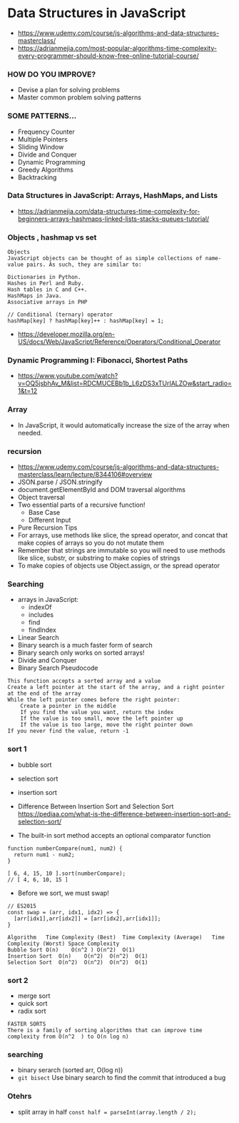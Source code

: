 # Data Structures in JavaScript
- https://www.udemy.com/course/js-algorithms-and-data-structures-masterclass/
- https://adrianmejia.com/most-popular-algorithms-time-complexity-every-programmer-should-know-free-online-tutorial-course/

### HOW DO YOU IMPROVE?
- Devise a plan for solving problems
- Master common problem solving patterns

### SOME PATTERNS...
- Frequency Counter
- Multiple Pointers
- Sliding Window
- Divide and Conquer
- Dynamic Programming
- Greedy Algorithms
- Backtracking

### Data Structures in JavaScript: Arrays, HashMaps, and Lists 
- https://adrianmejia.com/data-structures-time-complexity-for-beginners-arrays-hashmaps-linked-lists-stacks-queues-tutorial/

### Objects ,  hashmap vs set
```
Objects
JavaScript objects can be thought of as simple collections of name-value pairs. As such, they are similar to:

Dictionaries in Python.
Hashes in Perl and Ruby.
Hash tables in C and C++.
HashMaps in Java.
Associative arrays in PHP
```
```
// Conditional (ternary) operator
hashMap[key] ? hashMap[key]++ : hashMap[key] = 1;
```
- https://developer.mozilla.org/en-US/docs/Web/JavaScript/Reference/Operators/Conditional_Operator

### Dynamic Programming I: Fibonacci, Shortest Paths 
- https://www.youtube.com/watch?v=OQ5jsbhAv_M&list=RDCMUCEBb1b_L6zDS3xTUrIALZOw&start_radio=1&t=12

### Array 
- In JavaScript, it would automatically increase the size of the array when needed.

### recursion
- https://www.udemy.com/course/js-algorithms-and-data-structures-masterclass/learn/lecture/8344106#overview
- JSON.parse / JSON.stringify
- document.getElementById and DOM traversal algorithms
- Object traversal
- Two essential parts of a recursive function!
    - Base Case
    - Different Input
- Pure Recursion Tips 
- For arrays, use methods like slice, the spread operator, and concat that make copies of arrays so you do not mutate them
- Remember that strings are immutable so you will need to use methods like slice, substr, or substring to make copies of strings
- To make copies of objects use Object.assign, or the spread operator

### Searching
- arrays in JavaScript:
    - indexOf
    - includes
    - find
    - findIndex
- Linear Search
- Binary search is a much faster form of search
- Binary search only works on sorted arrays!
- Divide and Conquer
- Binary Search Pseudocode
```
This function accepts a sorted array and a value
Create a left pointer at the start of the array, and a right pointer at the end of the array
While the left pointer comes before the right pointer:
    Create a pointer in the middle
    If you find the value you want, return the index
    If the value is too small, move the left pointer up
    If the value is too large, move the right pointer down
If you never find the value, return -1
```
### sort 1
- bubble sort
- selection sort
- insertion sort
- Difference Between Insertion Sort and Selection Sort https://pediaa.com/what-is-the-difference-between-insertion-sort-and-selection-sort/

- The built-in sort method accepts an optional comparator function
```
function numberCompare(num1, num2) {
  return num1 - num2;
}

[ 6, 4, 15, 10 ].sort(numberCompare);
// [ 4, 6, 10, 15 ]
```
- Before we sort, we must swap!
```
// ES2015
const swap = (arr, idx1, idx2) => {
  [arr[idx1],arr[idx2]] = [arr[idx2],arr[idx1]];
}
```
```
Algorithm	Time Complexity (Best)	Time Complexity (Average)	Time Complexity (Worst)	Space Complexity
Bubble Sort	O(n)	O(n^2 )	O(n^2)	O(1)
Insertion Sort	O(n)	O(n^2)	O(n^2)	O(1)
Selection Sort	O(n^2)	O(n^2)	O(n^2)	O(1)
```
### sort 2
- merge sort
- quick sort
- radix sort
```
FASTER SORTS
There is a family of sorting algorithms that can improve time complexity from O(n^2  ) to O(n log n)
```
### searching
- binary serarch (sorted arr, O(log n))
- ```git bisect``` Use binary search to find the commit that introduced a bug

### Otehrs
- split array in half ```const half = parseInt(array.length / 2);```